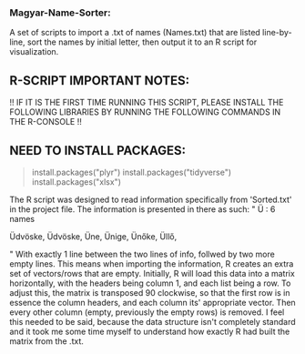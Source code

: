### Magyar-Name-Sorter: ###
A set of scripts to import a .txt of names (Names.txt) that are listed line-by-line, sort the names by initial letter, then output it to an R script for visualization.


## R-SCRIPT IMPORTANT NOTES: ##

!! IF IT IS THE FIRST TIME RUNNING THIS SCRIPT, PLEASE INSTALL THE FOLLOWING LIBRARIES BY RUNNING THE FOLLOWING COMMANDS IN THE R-CONSOLE !!
## NEED TO INSTALL PACKAGES: ##
>install.packages("plyr")
>install.packages("tidyverse")
>install.packages("xlsx")

The R script was designed to read information specifically from 'Sorted.txt' in the project file. The information is presented in there as such:
"
Ü : 6 names

Üdvöske, Üdvöske, Üne, Ünige, Ünőke, Üllő, 


"
With exactly 1 line between the two lines of info, follwed by two more empty lines. This means when importing the information, R creates an extra set of vectors/rows that are empty. Initially, R will load this data into a matrix horizontally, with the headers being column 1,
and each list being a row. To adjust this, the matrix is transposed 90 clockwise, so that the first row is in essence the column headers, and each column its' appropriate vector. Then every other column (empty, previously the empty rows) is removed.
I feel this needed to be said, because the data structure isn't completely standard and it took me some time myself to understand how exactly R had built the matrix from the .txt.

